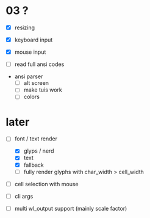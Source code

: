 
# 03 ?
- [x] resizing
- [x] keyboard input
- [x] mouse input

- [ ] read full ansi codes

- ansi parser
    - [ ] alt screen
    - [ ] make tuis work
    - [ ] colors

# later

- [ ] font / text render
    - [x] glyps / nerd
    - [x] text
    - [x] fallback
    - [ ] fully render glyphs with char_width > cell_width

- [ ] cell selection with mouse
- [ ] cli args

- [ ] multi wl_output support (mainly scale factor)
